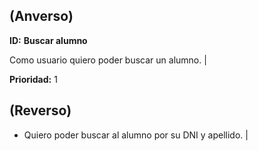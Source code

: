 
## (**Anverso**)

**ID:** **Buscar alumno**                              

Como usuario quiero poder buscar un alumno. |

**Prioridad:** 1

## (**Reverso**)

+ Quiero poder buscar al alumno por su DNI y apellido. |



